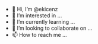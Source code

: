 - 👋 Hi, I’m @ekicenz
- 👀 I’m interested in ...
- 🌱 I’m currently learning ...
- 💞️ I’m looking to collaborate on ...
- 📫 How to reach me ...

<!---
ekicenz/ekicenz is a ✨ special ✨ repository because its `README.md` (this file) appears on your GitHub profile.
You can click the Preview link to take a look at your changes.
--->
